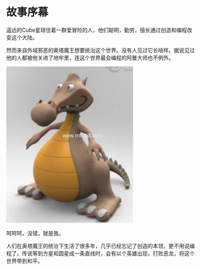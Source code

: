 # 故事序幕

遥远的Cube星球住着一群爱冒险的人，他们聪明，勤劳，擅长通过创造和编程改变这个大陆。

然而来自外域邪恶的奥塔魔王想要统治这个世界。没有人见过它长啥样。据说见过他的人都被他关进了地牢里，连这个世界最会编程的阿曼大师也不例外。

![](/assets/story-dragon.png)

呵呵呵，没错，就是我。

人们在奥塔魔王的统治下生活了很多年，几乎已经忘记了创造的本领，更不用说编程了。传说等到方星和圆星成一条直线时，会有以个英雄出现，打败恶龙，将这个世界带到和平。

